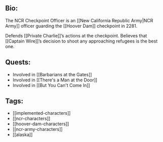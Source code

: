 ## Bio:

The NCR Checkpoint Officer is an [[New California Republic Army|NCR Army]] officer guarding the [[Hoover Dam]] checkpoint in 2281.

Defends [[Private Charlie]]’s actions at the checkpoint. Believes that [[Captain Wire]]’s decision to shoot any approaching refugees is the best one.

## Quests:

- Involved in [[Barbarians at the Gates]]
- Involved in [[There's a Man at the Door]]
- Involved in [[But You Can't Come In]]

## Tags:

- [[implemented-characters]]
- [[ncr-characters]]
- [[hoover-dam-characters]]
- [[ncr-army-characters]]
- [[alaska]]